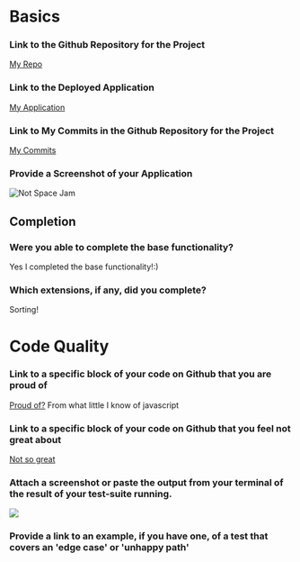 # Basics

### Link to the Github Repository for the Project
[My Repo](https://github.com/Tman22/idea_box2)

### Link to the Deployed Application
[My Application](https://glacial-ridge-35527.herokuapp.com/)

### Link to My Commits in the Github Repository for the Project
[My Commits](https://github.com/Tman22/idea_box2/commits/master)

### Provide a Screenshot of your Application
![Not Space Jam](http://g.recordit.co/PeULDeyBjG.gif)

## Completion

### Were you able to complete the base functionality?
  Yes I completed the base functionality!:)

### Which extensions, if any, did you complete?
  Sorting!

# Code Quality

### Link to a specific block of your code on Github that you are proud of
[Proud of?](https://github.com/Tman22/idea_box2/blob/master/app/assets/javascripts/edit.js#L1-L30)
From what little I know of javascript


### Link to a specific block of your code on Github that you feel not great about
[Not so great](https://github.com/Tman22/idea_box2/blob/master/app/assets/javascripts/quality.js#L9-L39)

### Attach a screenshot or paste the output from your terminal of the result of your test-suite running.
![](http://i.imgur.com/YCjX2wh.png)
### Provide a link to an example, if you have one, of a test that covers an 'edge case' or 'unhappy path'
